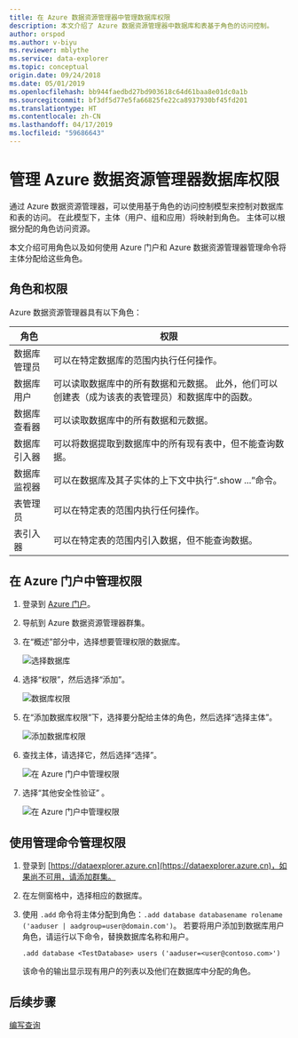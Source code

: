 ```yaml
---
title: 在 Azure 数据资源管理器中管理数据库权限
description: 本文介绍了 Azure 数据资源管理器中数据库和表基于角色的访问控制。
author: orspod
ms.author: v-biyu
ms.reviewer: mblythe
ms.service: data-explorer
ms.topic: conceptual
origin.date: 09/24/2018
ms.date: 05/01/2019
ms.openlocfilehash: bb944faedbd27bd903618c64d61baa8e01dc0a1b
ms.sourcegitcommit: bf3df5d77e5fa66825fe22ca8937930bf45fd201
ms.translationtype: HT
ms.contentlocale: zh-CN
ms.lasthandoff: 04/17/2019
ms.locfileid: "59686643"
---
```

# <a name="manage-azure-data-explorer-database-permissions"></a>管理 Azure 数据资源管理器数据库权限

通过 Azure 数据资源管理器，可以使用基于角色的访问控制模型来控制对数据库和表的访问。 在此模型下，主体（用户、组和应用）将映射到角色。 主体可以根据分配的角色访问资源。

本文介绍可用角色以及如何使用 Azure 门户和 Azure 数据资源管理器管理命令将主体分配给这些角色。

## <a name="roles-and-permissions"></a>角色和权限

Azure 数据资源管理器具有以下角色：

|角色                       |权限                                                                        |
|---------------------------|-----------------------------------------------------------------------------------|
|数据库管理员             |可以在特定数据库的范围内执行任何操作。|
|数据库用户              |可以读取数据库中的所有数据和元数据。 此外，他们可以创建表（成为该表的表管理员）和数据库中的函数。|
|数据库查看器            |可以读取数据库中的所有数据和元数据。|
|数据库引入器          |可以将数据提取到数据库中的所有现有表中，但不能查询数据。|
|数据库监视器           |可以在数据库及其子实体的上下文中执行“.show ...”命令。|
|表管理员                |可以在特定表的范围内执行任何操作。 |
|表引入器             |可以在特定表的范围内引入数据，但不能查询数据。|

## <a name="manage-permissions-in-the-azure-portal"></a>在 Azure 门户中管理权限

1. 登录到 [Azure 门户](https://portal.azure.cn/)。

1. 导航到 Azure 数据资源管理器群集。

1. 在“概述”部分中，选择想要管理权限的数据库。

    ![选择数据库](media/manage-database-permissions/select-database.png)

1. 选择“权限”，然后选择“添加”。

    ![数据库权限](media/manage-database-permissions/database-permissions.png)

1. 在“添加数据库权限”下，选择要分配给主体的角色，然后选择“选择主体”。

    ![添加数据库权限](media/manage-database-permissions/add-permission.png)

1. 查找主体，请选择它，然后选择“选择”。

    ![在 Azure 门户中管理权限](media/manage-database-permissions/new-principals.png)

1. 选择“其他安全性验证” 。

    ![在 Azure 门户中管理权限](media/manage-database-permissions/save-permission.png)

## <a name="manage-permissions-with-management-commands"></a>使用管理命令管理权限

1. 登录到 [https://dataexplorer.azure.cn](https://dataexplorer.azure.cn)，如果尚不可用，请添加群集。

1. 在左侧窗格中，选择相应的数据库。

1. 使用 `.add` 命令将主体分配到角色：`.add database databasename rolename ('aaduser | aadgroup=user@domain.com')`。 若要将用户添加到数据库用户角色，请运行以下命令，替换数据库名称和用户。

    ```Kusto
    .add database <TestDatabase> users ('aaduser=<user@contoso.com>')
    ```

    该命令的输出显示现有用户的列表以及他们在数据库中分配的角色。

## <a name="next-steps"></a>后续步骤

[编写查询](write-queries.md)
